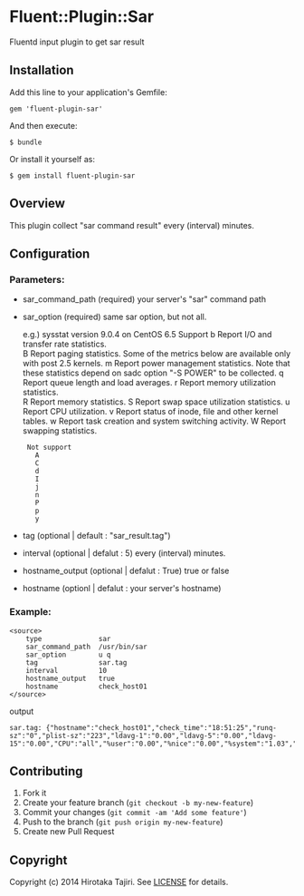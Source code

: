 # Fluent::Plugin::Sar

Fluentd input plugin to get sar result

## Installation

Add this line to your application's Gemfile:

    gem 'fluent-plugin-sar'

And then execute:

    $ bundle

Or install it yourself as:

    $ gem install fluent-plugin-sar

## Overview

This plugin collect "sar command result" every (interval) minutes.

## Configuration
### Parameters:

- sar_command_path (required)
    your server's "sar" command path
- sar_option (required)
    same sar option, but not all.

    e.g.) sysstat version 9.0.4 on CentOS 6.5
       Support
         b     Report I/O and transfer rate statistics.  
         B     Report paging statistics. Some of the metrics below are available only with post 2.5 kernels. 
         m     Report power management statistics.  Note that these statistics depend on sadc option "-S POWER"  to  be  collected. 
         q     Report queue length and load averages.
         r     Report memory utilization statistics.  
         R     Report memory statistics. 
         S     Report swap space utilization statistics.
         u     Report  CPU  utilization.
         v     Report status of inode, file and other kernel tables.
         w     Report task creation and system switching activity.
         W     Report swapping statistics.

       Not support
         A
         C    
         d
         I     
         j
         n
         P
         p         
         y
- tag (optional | default : "sar_result.tag")
- interval (optional | defalut : 5)
    every (interval) minutes.
- hostname_output (optional | defalut : True)
    true or false
- hostname (optionl |  defalut : your server's hostname)

### Example:

    <source>
        type              sar
        sar_command_path  /usr/bin/sar
        sar_option        u q
        tag               sar.tag
        interval          10
        hostname_output   true
        hostname          check_host01
    </source>

output

    sar.tag: {"hostname":"check_host01","check_time":"18:51:25","runq-sz":"0","plist-sz":"223","ldavg-1":"0.00","ldavg-5":"0.00","ldavg-15":"0.00","CPU":"all","%user":"0.00","%nice":"0.00","%system":"1.03","%iowait":"0.00","%steal":"0.00","%idle":"98.97"}

## Contributing

1. Fork it
2. Create your feature branch (`git checkout -b my-new-feature`)
3. Commit your changes (`git commit -am 'Add some feature'`)
4. Push to the branch (`git push origin my-new-feature`)
5. Create new Pull Request

## Copyright

Copyright (c) 2014 Hirotaka Tajiri. See [LICENSE](LICENSE.txt) for details.
